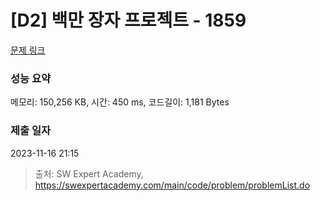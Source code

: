# [D2] 백만 장자 프로젝트 - 1859 

[문제 링크](https://swexpertacademy.com/main/code/problem/problemDetail.do?contestProbId=AV5LrsUaDxcDFAXc) 

### 성능 요약

메모리: 150,256 KB, 시간: 450 ms, 코드길이: 1,181 Bytes

### 제출 일자

2023-11-16 21:15



> 출처: SW Expert Academy, https://swexpertacademy.com/main/code/problem/problemList.do